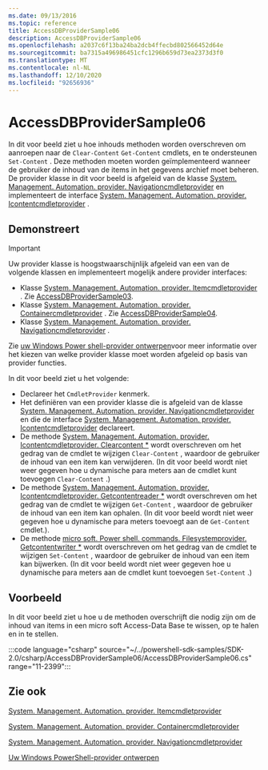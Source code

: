 ```yaml
---
ms.date: 09/13/2016
ms.topic: reference
title: AccessDBProviderSample06
description: AccessDBProviderSample06
ms.openlocfilehash: a2037c6f13ba24ba2dcb4ffecbd802566452d64e
ms.sourcegitcommit: ba7315a496986451cfc1296b659d73ea2373d3f0
ms.translationtype: MT
ms.contentlocale: nl-NL
ms.lasthandoff: 12/10/2020
ms.locfileid: "92656936"
---
```

# <a name="accessdbprovidersample06"></a>AccessDBProviderSample06

In dit voor beeld ziet u hoe inhouds methoden worden overschreven om aanroepen naar de `Clear-Content` `Get-Content` cmdlets, en te ondersteunen `Set-Content` . Deze methoden moeten worden geïmplementeerd wanneer de gebruiker de inhoud van de items in het gegevens archief moet beheren. De provider klasse in dit voor beeld is afgeleid van de klasse [System. Management. Automation. provider. Navigationcmdletprovider](/dotnet/api/System.Management.Automation.Provider.NavigationCmdletProvider) en implementeert de interface [System. Management. Automation. provider. Icontentcmdletprovider](/dotnet/api/System.Management.Automation.Provider.IContentCmdletProvider) .

## <a name="demonstrates"></a>Demonstreert

> [!IMPORTANT]
> Uw provider klasse is hoogstwaarschijnlijk afgeleid van een van de volgende klassen en implementeert mogelijk andere provider interfaces:
>
> - Klasse [System. Management. Automation. provider. Itemcmdletprovider](/dotnet/api/System.Management.Automation.Provider.ItemCmdletProvider) . Zie [AccessDBProviderSample03](./accessdbprovidersample03.md).
> - Klasse [System. Management. Automation. provider. Containercmdletprovider](/dotnet/api/System.Management.Automation.Provider.ContainerCmdletProvider) . Zie [AccessDBProviderSample04](./accessdbprovidersample04.md).
> - Klasse [System. Management. Automation. provider. Navigationcmdletprovider](/dotnet/api/System.Management.Automation.Provider.NavigationCmdletProvider) .
>
> Zie [uw Windows Power shell-provider ontwerpen](./provider-types.md)voor meer informatie over het kiezen van welke provider klasse moet worden afgeleid op basis van provider functies.

In dit voor beeld ziet u het volgende:

- Declareer het `CmdletProvider` kenmerk.
- Het definiëren van een provider klasse die is afgeleid van de klasse [System. Management. Automation. provider. Navigationcmdletprovider](/dotnet/api/System.Management.Automation.Provider.NavigationCmdletProvider) en die de interface [System. Management. Automation. provider. Icontentcmdletprovider](/dotnet/api/System.Management.Automation.Provider.IContentCmdletProvider) declareert.
- De methode [System. Management. Automation. provider. Icontentcmdletprovider. Clearcontent *](/dotnet/api/System.Management.Automation.Provider.IContentCmdletProvider.ClearContent) wordt overschreven om het gedrag van de cmdlet te wijzigen `Clear-Content` , waardoor de gebruiker de inhoud van een item kan verwijderen. (In dit voor beeld wordt niet weer gegeven hoe u dynamische para meters aan de cmdlet kunt toevoegen `Clear-Content` .)
- De methode [System. Management. Automation. provider. Icontentcmdletprovider. Getcontentreader *](/dotnet/api/System.Management.Automation.Provider.IContentCmdletProvider.GetContentReader) wordt overschreven om het gedrag van de cmdlet te wijzigen `Get-Content` , waardoor de gebruiker de inhoud van een item kan ophalen. (In dit voor beeld wordt niet weer gegeven hoe u dynamische para meters toevoegt aan de `Get-Content` cmdlet.).
- De methode [micro soft. Power shell. commands. Filesystemprovider. Getcontentwriter *](/dotnet/api/Microsoft.PowerShell.Commands.FileSystemProvider.GetContentWriter) wordt overschreven om het gedrag van de cmdlet te wijzigen `Set-Content` , waardoor de gebruiker de inhoud van een item kan bijwerken. (In dit voor beeld wordt niet weer gegeven hoe u dynamische para meters aan de cmdlet kunt toevoegen `Set-Content` .)

## <a name="example"></a>Voorbeeld

In dit voor beeld ziet u hoe u de methoden overschrijft die nodig zijn om de inhoud van items in een micro soft Access-Data Base te wissen, op te halen en in te stellen.

:::code language="csharp" source="~/../powershell-sdk-samples/SDK-2.0/csharp/AccessDBProviderSample06/AccessDBProviderSample06.cs" range="11-2399":::

## <a name="see-also"></a>Zie ook

[System. Management. Automation. provider. Itemcmdletprovider](/dotnet/api/System.Management.Automation.Provider.ItemCmdletProvider)

[System. Management. Automation. provider. Containercmdletprovider](/dotnet/api/System.Management.Automation.Provider.ContainerCmdletProvider)

[System. Management. Automation. provider. Navigationcmdletprovider](/dotnet/api/System.Management.Automation.Provider.NavigationCmdletProvider)

[Uw Windows PowerShell-provider ontwerpen](./provider-types.md)
